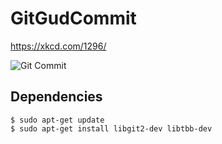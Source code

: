 GitGudCommit
===

https://xkcd.com/1296/


![Git Commit](https://imgs.xkcd.com/comics/git_commit.png "Git Commit")

Dependencies
---

```
$ sudo apt-get update
$ sudo apt-get install libgit2-dev libtbb-dev
```
